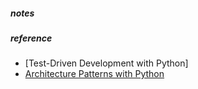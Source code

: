 
##### notes


##### reference
* [Test-Driven Development with Python]
* [Architecture Patterns with Python](http://www.cosmicpython.com/book/preface.html)
